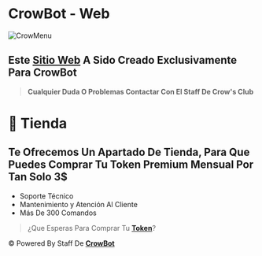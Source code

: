 # **CrowBot - Web**

![CrowMenu](https://files.catbox.moe/wifc6k.jpg)

## **Este [Sitio Web](https://crow-bot-dashboard.vercel.app/) A Sido Creado Exclusivamente Para CrowBot** 

> **Cualquier Duda O Problemas Contactar Con El Staff De Crow's Club**

# 🍬 Tienda

## Te Ofrecemos Un Apartado De Tienda, Para Que Puedes Comprar Tu Token Premium Mensual Por Tan Solo 3$
- Soporte Técnico
- Mantenimiento y Atención Al Cliente
- Más De 300 Comandos

> ¿Que Esperas Para Comprar Tu **[Token](https://crow-bot-dashboard.vercel.app/)**?

© Powered By Staff De **[CrowBot](https://github.com/WillZek/CrowBot-ST)**